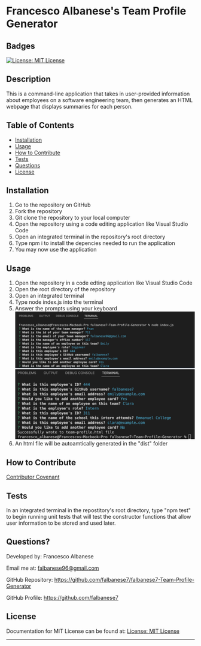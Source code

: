 # Francesco Albanese's Team Profile Generator

## Badges

[![License: MIT License](https://img.shields.io/badge/license-MIT%20License-blue)](https://choosealicense.com/licenses/mit/)

## Description

This is a command-line application that takes in user-provided information about employees on a software engineering team, then generates an HTML webpage that displays summaries for each person.

## Table of Contents

- [Installation](#installation)
- [Usage](#usage)
- [How to Contribute](#how-to-contribute)
- [Tests](#tests)
- [Questions](#questions)
- [License](#license)

## Installation

1. Go to the repository on GitHub
2. Fork the repository
3. Git clone the repository to your local computer
4. Open the repository using a code editing application like Visual Studio Code
5. Open an integrated terminal in the repository's root directory
6. Type npm i to install the depencies needed to run the application
7. You may now use the application

## Usage

1. Open the repository in a code edting application like Visual Studio Code
2. Open the root directory of the repository
3. Open an integrated terminal
4. Type node index.js into the terminal
5. Answer the prompts using your keyboard
   ![First-prompts](./Images/Screen%20Shot%202022-05-29%20at%205.27.55%20AM.png)
   ![Last-prompts](./Images/Screen%20Shot%202022-05-29%20at%205.28.34%20AM.png)
6. An html file will be autoamtically generated in the "dist" folder

## How to Contribute

[Contributor Covenant](https://www.contributor-covenant.org/)

## Tests

In an integrated terminal in the repostitory's root directory, type "npm test" to begin running unit tests that will test the constructor functions that allow user information to be stored and used later.

## Questions?

Developed by: Francesco Albanese

Email me at: falbanese96@gmail.com

GitHub Repository: https://github.com/falbanese7/falbanese7-Team-Profile-Generator

GitHub Profile: https://github.com/falbanese7

## License

Documentation for MIT License can be found at:
[License: MIT License](https://choosealicense.com/licenses/mit/)

---

